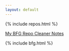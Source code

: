 ```yaml
---
layout: default
---
```

 
{% include repos.html %}


[My BFG Repo Cleaner Notes](bfg.html)

{% include bfg.html %}
